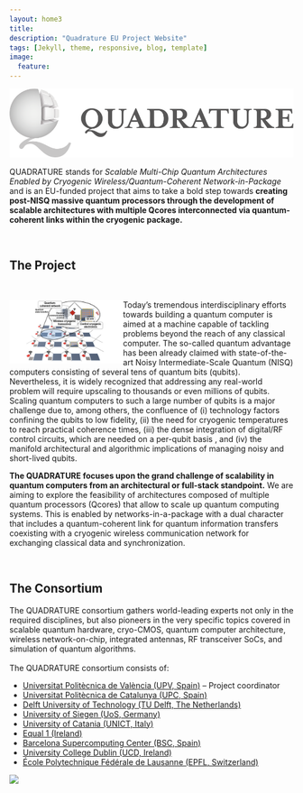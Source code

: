 ```yaml
---
layout: home3
title: 
description: "Quadrature EU Project Website"
tags: [Jekyll, theme, responsive, blog, template]
image: 
  feature: 
---
```

<!---

-->
<!---
## SCALABLE MULTI-CHIP QUANTUM ARCHITECTURES ENABLED BY CRYOGENIC WIRELESS/QUANTUM-COHERENT NETWORK-IN-PACKAGE (QUADRATURE)
-->

<img src="images/Logo_q_hor.png"/>

QUADRATURE stands for *Scalable Multi-Chip Quantum Architectures Enabled by Cryogenic Wireless/Quantum-Coherent Network-in-Package* and is an EU-funded project that aims to take a bold step towards **creating post-NISQ massive quantum processors through the development of scalable architectures with multiple Qcores interconnected via quantum-coherent links within the cryogenic package.**

<br />
<!---
The project is a collaboration between several universities and industries such as [Universitat Politechnica de Valencia](https://www.upv.es/en), [Universitat Politechnica de Catalunya](https://www.upc.edu/ca), [TU Delft](https://www.tudelft.nl/en/), [University of Siegen](https://www.uni-siegen.de/start/), [Universita Degli Studi di Catania](https://www.unict.it/), [Equal1 Laboratories, Ireland](https://www.equal1.com/), [the Barcelona Supercomputing Center](https://www.bsc.es/), [University College Dublin](https://www.ucd.ie/), and the [Ecole Polytechnique Federale de Lausanne (EPFL)](https://www.epfl.ch/en/). 
-->

## The Project
<br/>

<img style="float:left;width:40%" src="images/Qvision.png"/>  Today’s tremendous interdisciplinary efforts towards building a quantum computer is aimed at a machine capable of tackling problems beyond the reach of any classical computer. The so-called quantum advantage has been already claimed with state-of-the-art Noisy Intermediate-Scale Quantum (NISQ) computers consisting of several tens of quantum bits (qubits). Nevertheless, it is widely recognized that addressing any real-world problem will require upscaling to thousands or even millions of qubits. Scaling quantum computers to such a large number of qubits is a major challenge due to, among others, the confluence of (i) technology factors confining the qubits to low fidelity, (ii) the need for cryogenic temperatures to reach practical coherence times, (iii) the dense integration of digital/RF control circuits, which are needed on a per-qubit basis , and (iv) the manifold architectural and algorithmic implications of managing noisy and short-lived qubits. 

**The QUADRATURE focuses upon the grand challenge of scalability in quantum computers from an architectural or full-stack standpoint.** We are aiming to explore the feasibility of architectures composed of multiple quantum processors (Qcores) that allow to scale up quantum computing systems. This is enabled by networks-in-a-package with a dual character that includes a quantum-coherent link for quantum information transfers coexisting with a cryogenic wireless communication network for exchanging classical data and synchronization.

<br/>

## The Consortium

The QUADRATURE consortium gathers world-leading experts not only in the required disciplines, but also pioneers in the very specific topics covered in scalable quantum hardware, cryo-CMOS, quantum computer architecture, wireless network-on-chip, integrated antennas, RF transceiver SoCs, and simulation of quantum algorithms. 
<br/>
<br/>
The QUADRATURE consortium consists of: 
+ [Universitat Politècnica de València (UPV, Spain)](https://www.upv.es/en) – Project coordinator
+ [Universitat Politècnica de Catalunya (UPC, Spain)](https://www.upc.edu/ca)
+ [Delft University of Technology (TU Delft, The Netherlands)](https://www.tudelft.nl/en/)
+ [University of Siegen (UoS, Germany)](https://www.uni-siegen.de/start/)
+ [University of Catania (UNICT, Italy)](https://www.unict.it/)
+ [Equal 1 (Ireland)](https://www.equal1.com/)
+ [Barcelona Supercomputing Center (BSC, Spain)](https://www.bsc.es/)
+ [University College Dublin (UCD, Ireland)](https://www.ucd.ie/)
+ [École Polytechnique Fédérale de Lausanne (EPFL, Switzerland)](https://www.epfl.ch/en/)

<img src="/images/‎quadrature_consortium.png"/>

<!---
-->

